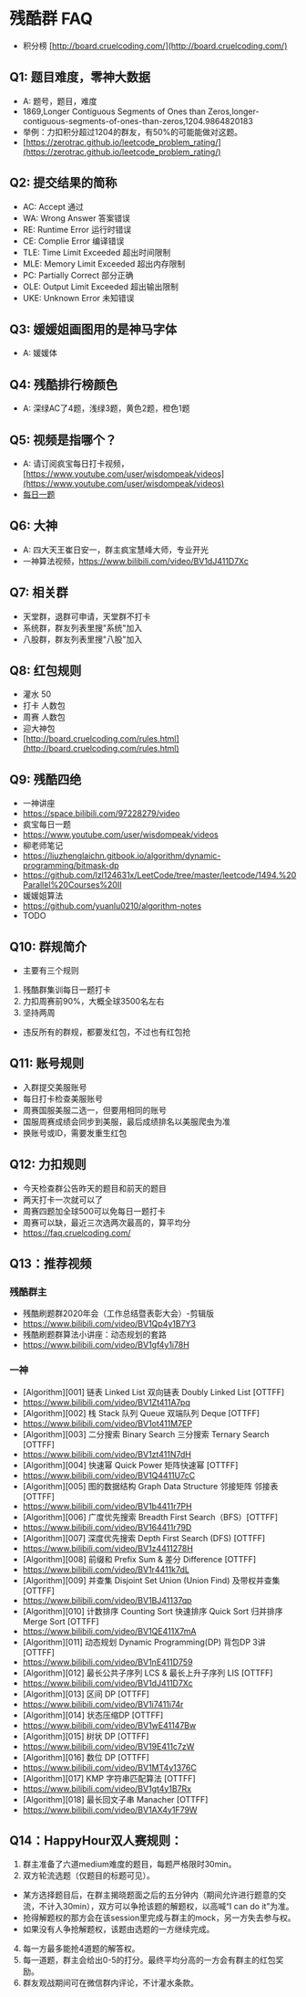 # 残酷群 FAQ
- 积分榜 [http://board.cruelcoding.com/](http://board.cruelcoding.com/)

## Q1: 题目难度，零神大数据
- A: 题号，题目，难度
- 1869,Longer Contiguous Segments of Ones than Zeros,longer-contiguous-segments-of-ones-than-zeros,1204.9864820183
- 举例：力扣积分超过1204的群友，有50%的可能能做对这题。
- [https://zerotrac.github.io/leetcode_problem_rating/](https://zerotrac.github.io/leetcode_problem_rating/)

## Q2: 提交结果的简称
- AC: Accept 通过
- WA: Wrong Answer 答案错误
- RE: Runtime Error 运行时错误
- CE: Complie Error 编译错误
- TLE: Time Limit Exceeded 超出时间限制
- MLE: Memory Limit Exceeded 超出内存限制
- PC: Partially Correct 部分正确
- OLE: Output Limit Exceeded 超出输出限制
- UKE: Unknown Error 未知错误

## Q3: 媛媛姐画图用的是神马字体
- A: 媛媛体

## Q4: 残酷排行榜颜色
- A: 深绿AC了4题，浅绿3题，黄色2题，橙色1题

## Q5: 视频是指哪个？
- A: 请订阅疯宝每日打卡视频， [https://www.youtube.com/user/wisdompeak/videos](https://www.youtube.com/user/wisdompeak/videos)
- [每日一题](https://docs.google.com/spreadsheets/d/1kBGyRsSdbGDu7DzjQcC-UkZjZERdrP8-_QyVGXHSrB8/edit#gid=0)

## Q6: 大神
- A: 四大天王崔日安一，群主疯宝慧峰大师，专业开光
- 一神算法视频，https://www.bilibili.com/video/BV1dJ411D7Xc

## Q7: 相关群
- 天堂群，退群可申请，天堂群不打卡
- 系统群，群友列表里搜"系统"加入
- 八股群，群友列表里搜"八股"加入

## Q8: 红包规则
- 灌水 50
- 打卡 人数包
- 周赛 人数包
- 迎大神包
- [http://board.cruelcoding.com/rules.html](http://board.cruelcoding.com/rules.html)

## Q9: 残酷四绝
- 一神讲座
- https://space.bilibili.com/97228279/video
- 疯宝每日一题
- https://www.youtube.com/user/wisdompeak/videos
- 柳老师笔记
- https://liuzhenglaichn.gitbook.io/algorithm/dynamic-programming/bitmask-dp
- https://github.com/lzl124631x/LeetCode/tree/master/leetcode/1494.%20Parallel%20Courses%20II
- 媛媛姐算法
- https://github.com/yuanlu0210/algorithm-notes
- TODO

## Q10: 群规简介
- 主要有三个规则
1. 残酷群集训每日一题打卡
2. 力扣周赛前90%，大概全球3500名左右
3. 坚持两周
- 违反所有的群规，都要发红包，不过也有红包抢

## Q11: 账号规则
- 入群提交美服账号
- 每日打卡检查美服账号
- 周赛国服美服二选一，但要用相同的账号
- 国服周赛成绩会同步到美服，最后成绩排名以美服爬虫为准
- 换账号或ID，需要发重生红包

## Q12: 力扣规则
- 今天检查群公告昨天的题目和前天的题目
- 两天打卡一次就可以了
- 周赛四题加全球500可以免每日一题打卡
- 周赛可以缺，最近三次选两次最高的，算平均分
- https://faq.cruelcoding.com/

## Q13：推荐视频
### 残酷群主
- 残酷刷题群2020年会（工作总结暨表彰大会）-剪辑版
- https://www.bilibili.com/video/BV1Qp4y1B7Y3
- 残酷刷题群算法小讲座：动态规划的套路
- https://www.bilibili.com/video/BV1gf4y1i78H

### 一神
- [Algorithm][001] 链表 Linked List 双向链表 Doubly Linked List [OTTFF]
- https://www.bilibili.com/video/BV1Zt411A7pq
- [Algorithm][002] 栈 Stack 队列 Queue 双端队列 Deque [OTTFF]
- https://www.bilibili.com/video/BV1ot411M7EP
- [Algorithm][003] 二分搜索 Binary Search 三分搜索 Ternary Search [OTTFF]
- https://www.bilibili.com/video/BV1zt411N7dH
- [Algorithm][004] 快速幂 Quick Power 矩阵快速幂 [OTTFF]
- https://www.bilibili.com/video/BV1Q4411U7cC
- [Algorithm][005] 图的数据结构 Graph Data Structure 邻接矩阵 邻接表 [OTTFF]
- https://www.bilibili.com/video/BV1b4411r7PH
- [Algorithm][006] 广度优先搜索 Breadth First Search（BFS）[OTTFF]
- https://www.bilibili.com/video/BV164411r79D
- [Algorithm][007] 深度优先搜索 Depth First Search (DFS) [OTTFF]
- https://www.bilibili.com/video/BV1z4411278H
- [Algorithm][008] 前缀和 Prefix Sum & 差分 Difference [OTTFF]
- https://www.bilibili.com/video/BV1r4411k7dL
- [Algorithm][009] 并查集 Disjoint Set Union (Union Find) 及带权并查集 [OTTFF]
- https://www.bilibili.com/video/BV1BJ41137qp
- [Algorithm][010] 计数排序 Counting Sort 快速排序 Quick Sort 归并排序 Merge Sort [OTTFF]
- https://www.bilibili.com/video/BV1QE411X7mA
- [Algorithm][011] 动态规划 Dynamic Programming(DP) 背包DP 3讲 [OTTFF]
- https://www.bilibili.com/video/BV1nE411D759
- [Algorithm][012] 最长公共子序列 LCS & 最长上升子序列 LIS [OTTFF]
- https://www.bilibili.com/video/BV1dJ411D7Xc
- [Algorithm][013] 区间 DP [OTTFF]
- https://www.bilibili.com/video/BV1i7411i74r
- [Algorithm][014] 状态压缩DP [OTTFF]
- https://www.bilibili.com/video/BV1wE41147Bw
- [Algorithm][015] 树状 DP [OTTFF]
- https://www.bilibili.com/video/BV19E411c7zW
- [Algorithm][016] 数位 DP [OTTFF]
- https://www.bilibili.com/video/BV1MT4y1376C
- [Algorithm][017] KMP 字符串匹配算法 [OTTFF]
- https://www.bilibili.com/video/BV1gt4y1B7Rx
- [Algorithm][018] 最长回文子串 Manacher [OTTFF]
- https://www.bilibili.com/video/BV1AX4y1F79W

## Q14：HappyHour双人赛规则：
1. 群主准备了六道medium难度的题目，每题严格限时30min。
2. 双方轮流选题（仅题目的标题可见）。  
- 某方选择题目后，在群主揭晓题面之后的五分钟内（期间允许进行题意的交流，不计入30min），双方可以争抢该题的解题权，以高喊“I can do it”为准。  
- 抢得解题权的那方会在该session里完成与群主的mock，另一方失去参与权。  
- 如果没有人争抢解题权，该题由选题的一方继续完成。  
4. 每一方最多能抢4道题的解答权。
5. 每一道题，群主会给出0-5的打分。最终平均分高的一方会有群主的红包奖励。
6. 群友观战期间可在微信群内评论，不计灌水条款。


